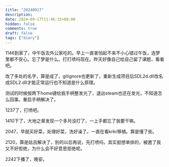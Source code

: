 ```yaml
---
title: "20240917"
description: 
date: 2024-09-17T11:46:15+08:00
hidden: false
comments: true
draft: false
tags: ["diary"]
---
```

1146到家了，中午饭去外公家吃的。早上一直害怕起不来不小心错过午饭，连梦里都不安心。忘了梦是什么。打打喷吗现在。昨天好像自己给自己留了课题，看看吧。

改了多处的名字，算是成了，gitignore也更新了，重新生成项目后SDL2d.dll改名成SDL2.dll才能正常运行也不知道是什么原理。

测试的时候按两下home键给我手柄整发光了，退出steam也还在发光，不知道怎么回事。重启手柄解决了。

1237了，打喷吧。

1410下了，大地之章发现一个多月没打了，一上手都忘了我要干嘛。

2047，早就买好菜，处理好菜，洗好澡了。一直在看krkr移植。算是懂了些。

2120，算是姑且解决了，别的以后再说，先打喷吗，其实挺想单排的，被邀了我又不好拒绝，为什么会不好意思拒绝呢。

2242下播了，晚安。
